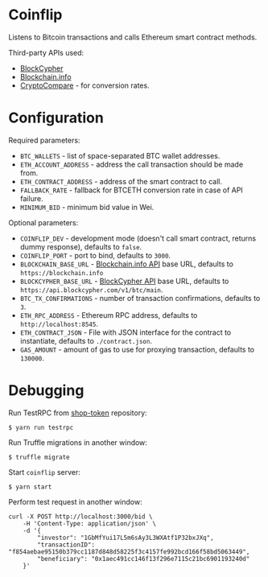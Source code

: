 # Coinflip

Listens to Bitcoin transactions and calls Ethereum smart contract methods.

Third-party APIs used:

* [BlockCypher](https://www.blockcypher.com/dev/bitcoin)
* [Blockchain.info](https://blockchain.info/api)
* [CryptoCompare](https://www.cryptocompare.com/api) - for conversion rates.

# Configuration

Required parameters:

* `BTC_WALLETS` - list of space-separated BTC wallet addresses.
* `ETH_ACCOUNT_ADDRESS` - address the call transaction should be made from.
* `ETH_CONTRACT_ADDRESS` - address of the smart contract to call.
* `FALLBACK_RATE` - fallback for BTCETH conversion rate in case of API failure.
* `MINIMUM_BID` - minimum bid value in Wei.

Optional parameters:

* `COINFLIP_DEV` - development mode (doesn't call smart contract, returns dummy response), defaults to `false`.
* `COINFLIP_PORT` - port to bind, defaults to `3000`.
* `BLOCKCHAIN_BASE_URL` - [Blockchain.info API](https://blockchain.info/api) base URL, defaults to `https://blockchain.info`
* `BLOCKCYPHER_BASE_URL` - [BlockCypher API](https://www.blockcypher.com/dev/bitcoin/) base URL, defaults to `https://api.blockcypher.com/v1/btc/main`.
* `BTC_TX_CONFIRMATIONS` - number of transaction confirmations, defaults to `3`.
* `ETH_RPC_ADDRESS` - Ethereum RPC address, defaults to `http://localhost:8545`.
* `ETH_CONTRACT_JSON` - File with JSON interface for the contract to instantiate, defaults to `./contract.json`.
* `GAS_AMOUNT` - amount of gas to use for proxying transaction, defaults to `130000`.

# Debugging

Run TestRPC from [shop-token](https://github.com/ShoppersShop/shop-token) repository:

    $ yarn run testrpc

Run Truffle migrations in another window:

    $ truffle migrate

Start `coinflip` server:

    $ yarn start

Perform test request in another window:

    curl -X POST http://localhost:3000/bid \
        -H 'Content-Type: application/json' \
        -d '{
            "investor": "1GbMfYui17L5m6sAy3L3WXAtf1P32bxJXq",
            "transactionID": "f854aebae95150b379cc1187d848d58225f3c4157fe992bcd166f58bd5063449",
            "beneficiary": "0x1aec491cc146f13f296e7115c21bc6901193240d"
        }'
